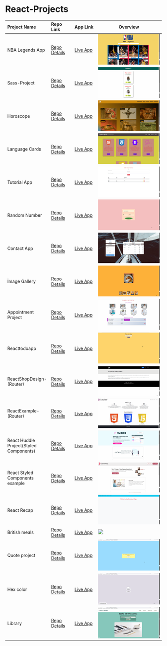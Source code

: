 # React-Projects
<table class="table">
  <thead>
    <tr>
      <th align="left" width="15%">Project Name</th>
      <th align="left" width="15%">Repo Link</th>
      <th align="left" width="15%">App Link</th>
      <th align="center">Overview</th>
    </tr>
  </thead>
  <tbody>
     <tr>
      <td>NBA Legends App</td></td>
      <td><a href="https://github.com/achieve-software/r11nba" target="_blank">Repo Details</td>
      <td><a href="https://aesthetic-croquembouche-9e333e.netlify.app/" target="_blank">Live App</td>
      <td><img src="https://raw.githubusercontent.com/achieve-software/achieve-software/main/img/r11nba-min.gif" alt="NBA Legends App"></td>
    </tr>
     <tr>
      <td>Sass-Project</td></td>
      <td><a href="https://github.com/achieve-software/r5-sass" target="_blank">Repo Details</td>
      <td><a href="https://jolly-rugelach-187d52.netlify.app/" target="_blank">Live App</td>
      <td><img src="https://raw.githubusercontent.com/achieve-software/achieve-software/main/img/r5sassgifl.gif" alt="Sass project"></td>
    </tr>
         <tr>
      <td>Horoscope</td></td>
      <td><a href="https://github.com/achieve-software/r6-horoscope" target="_blank">Repo Details</td>
      <td><a href="https://cerulean-rabanadas-5ac495.netlify.app/#tarot" target="_blank">Live App</td>
      <td><img src="https://raw.githubusercontent.com/achieve-software/achieve-software/main/img/r6horoscop-min.gif" alt="Horoscope"></td>
    </tr>
        <tr>
      <td>Language Cards</td></td>
      <td><a href="https://github.com/achieve-software/r8steveproject">Repo Details</td>
      <td><a href="https://spectacular-crepe-011d00.netlify.app/" target="_blank">Live App</td>
      <td><img src="https://raw.githubusercontent.com/achieve-software/achieve-software/main/img/r8steve.gif" alt="Steve"></td>
    </tr>
         <tr>
      <td>Tutorial App</td></td>
      <td><a href="https://github.com/achieve-software/r12-tutorial-app" target="_blank">Repo Details</td>
      <td><a href="https://unique-mooncake-15ad09.netlify.app/">Live App</td>
      <td><img src="https://raw.githubusercontent.com/achieve-software/achieve-software/main/img/r12tutorial.gif" alt="Tutorial App"></td>
    </tr>
           <tr>
      <td>Random Number</td></td>
      <td><a href="https://github.com/achieve-software/r13randomnum" target="_blank">Repo Details</td>
      <td><a href="https://cheerful-heliotrope-b7f03a.netlify.app/">Live App</td>
      <td><img src="https://raw.githubusercontent.com/achieve-software/achieve-software/main/img/r13randomnum.gif" alt="Random Number"></td>
    </tr>
             <tr>
      <td>Contact App</td></td>
      <td><a href="https://github.com/achieve-software/r14contactapp">Repo Details</td>
      <td><a href="https://rainbow-praline-a0873b.netlify.app/" target="_blank">Live App</td>
      <td><img src="https://raw.githubusercontent.com/achieve-software/achieve-software/main/img/r14contactapp.gif" alt="Contact App"></td>
    </tr>
            <tr>
      <td>İmage Gallery</td></td>
      <td><a href="https://github.com/achieve-software/r15imagegallery">Repo Details</td>
      <td><a href="https://illustrious-parfait-811af3.netlify.app/">Live App</td>
      <td><img src="https://raw.githubusercontent.com/achieve-software/achieve-software/main/img/r15imagegallery.gif" alt="İmage Gallery"></td>
    </tr>
             <tr>
      <td>Appointment Project</td></td>
      <td><a href="https://github.com/achieve-software/r16appoinment-project" target="_blank">Repo Details</td>
      <td><a href="https://courageous-puppy-d0bcc3.netlify.app/">Live App</td>
      <td><img src="https://raw.githubusercontent.com/achieve-software/achieve-software/main/img/r16appointmentproject.gif" alt="Appointment Project"></td>
    </tr>
            <tr>
      <td>Reacttodoapp</td></td>
      <td><a href="https://github.com/achieve-software/r17reacttodoapp">Repo Details</td>
      <td><a href="https://voluble-semifreddo-38e869.netlify.app/">Live App</td>
      <td><img src="https://github.com/achieve-software/achieve-software/blob/main/img/r17reacttodo.gif?raw=true" alt="react todo app"></td>
    </tr>
        <tr>
      <td>ReactShopDesign-(Router)</td></td>
      <td><a href="https://github.com/achieve-software/r20shopdesign">Repo Details</td>
      <td><a href="https://sage-bavarois-488d49.netlify.app/">Live App</td>
      <td><img src="https://raw.githubusercontent.com/achieve-software/achieve-software/main/img/shopdesign-min.gif" alt="react todo app"></td>
    </tr>
           <tr>
      <td>ReactExample-(Router)</td></td>
      <td><a href="https://github.com/achieve-software/r19router-example">Repo Details</td>
      <td><a href="https://willowy-fox-60c023.netlify.app/">Live App</td>
      <td><img src="https://github.com/achieve-software/achieve-software/blob/main/img/rooterex.gif?raw=true" alt="react todo app"></td>
    </tr>
      <tr>
      <td>React Huddle Project(Styled Components)</td></td>
      <td><a href="https://github.com/achieve-software/r24huddleprojct">Repo Details</td>
      <td><a href="https://fanciful-medovik-bc2037.netlify.app/">Live App</td>
      <td><img src="https://github.com/achieve-software/achieve-software/blob/main/img/huddle.gif?raw=true"></td>
      </tr>
          <tr>
      <td>React Styled Components example</td></td>
      <td><a href="https://github.com/achieve-software/r23styled-example">Repo Details</td>
      <td><a href="https://frabjous-rugelach-395e8e.netlify.app/">Live App</td>
      <td><img src="https://github.com/achieve-software/achieve-software/blob/main/img/styledex-react.gif?raw=true"></td>
      </tr>
           <tr>
      <td>React Recap</td></td>
      <td><a href="https://github.com/achieve-software/r25recapreact">Repo Details</td>
      <td><a href="https://playful-madeleine-7eb45d.netlify.app/">Live App</td>
      <td><img src="https://github.com/achieve-software/achieve-software/blob/main/img/recap-react.gif?raw=true"></td>
      </tr>
            <tr>
      <td>British meals</td></td>
      <td><a href="https://github.com/achieve-software/r21britshmeals">Repo Details</td>
      <td><a href="https://venerable-platypus-0a7fb3.netlify.app/">Live App</td>
      <td><img src="https://github.com/achieve-software/achieve-software/blob/main/img/british.gif?raw=true"></td>
      </tr>
            <tr>
      <td>Quote project</td></td>
      <td><a href="https://github.com/achieve-software/r26quoteproject">Repo Details</td>
      <td><a href="https://resplendent-maamoul-07ef08.netlify.app/">Live App</td>
      <td><img src="https://github.com/achieve-software/achieve-software/blob/main/img/quote.gif?raw=true"></td>
      </tr>
            <tr>
      <td>Hex color</td></td>
      <td><a href="https://github.com/achieve-software/r27hexcolor">Repo Details</td>
      <td><a href="https://frolicking-syrniki-97eade.netlify.app/">Live App</td>
      <td><img src="https://github.com/achieve-software/achieve-software/blob/main/img/hex%20color.gif?raw=true"></td>
      </tr>
        <tr>
      <td>Library</td></td>
      <td><a href="https://github.com/achieve-software/r28clarus-library-starter">Repo Details</td>
      <td><a href="https://dapper-baklava-dd51ba.netlify.app/">Live App</td>
      <td><img src="https://github.com/achieve-software/achieve-software/blob/main/img/libr.gif?raw=true"></td>
      </tr>
  </tbody>
</table>
